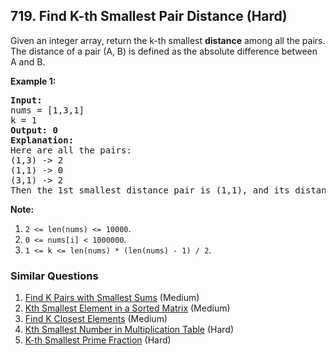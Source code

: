 <!--|This file generated by command(leetcode description); DO NOT EDIT.    |-->
<!--+----------------------------------------------------------------------+-->
<!--|@author    Openset <openset.wang@gmail.com>                           |-->
<!--|@link      https://github.com/openset                                 |-->
<!--|@home      https://github.com/openset/leetcode                        |-->
<!--+----------------------------------------------------------------------+-->

## 719. Find K-th Smallest Pair Distance (Hard)

<p>Given an integer array, return the k-th smallest <b>distance</b> among all the pairs. The distance of a pair (A, B) is defined as the absolute difference between A and B. </p>

<p><b>Example 1:</b><br />
<pre>
<b>Input:</b>
nums = [1,3,1]
k = 1
<b>Output: 0</b> 
<b>Explanation:</b>
Here are all the pairs:
(1,3) -> 2
(1,1) -> 0
(3,1) -> 2
Then the 1st smallest distance pair is (1,1), and its distance is 0.
</pre>
</p>

<p><b>Note:</b><br>
<ol>
<li><code>2 <= len(nums) <= 10000</code>.</li>
<li><code>0 <= nums[i] < 1000000</code>.</li>
<li><code>1 <= k <= len(nums) * (len(nums) - 1) / 2</code>.</li>
</ol>
</p>

### Similar Questions
  1. [Find K Pairs with Smallest Sums](https://github.com/openset/leetcode/tree/master/solution/find-k-pairs-with-smallest-sums) (Medium)
  1. [Kth Smallest Element in a Sorted Matrix](https://github.com/openset/leetcode/tree/master/solution/kth-smallest-element-in-a-sorted-matrix) (Medium)
  1. [Find K Closest Elements](https://github.com/openset/leetcode/tree/master/solution/find-k-closest-elements) (Medium)
  1. [Kth Smallest Number in Multiplication Table](https://github.com/openset/leetcode/tree/master/solution/kth-smallest-number-in-multiplication-table) (Hard)
  1. [K-th Smallest Prime Fraction](https://github.com/openset/leetcode/tree/master/solution/k-th-smallest-prime-fraction) (Hard)
